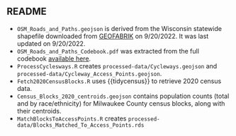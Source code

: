## README

* `OSM_Roads_and_Paths.geojson` is derived from the Wisconsin statewide shapefile downloaded from [GEOFABRIK](http://download.geofabrik.de/north-america/us/wisconsin.html) on 9/20/2022. It was last updated on 9/20/2022.
* `OSM_Roads_and_Paths_Codebook.pdf` was extracted from the full codebook [available here](http://download.geofabrik.de/osm-data-in-gis-formats-free.pdf).
* `ProcessCyclesways.R` creates `processed-data/Cycleways.geojson` and `processed-data/Cycleway_Access_Points.geojson`.
* `Fetch2020CensusBlocks.R` uses {{tidycensus}} to retrieve 2020 census data.
* `Census_Blocks_2020_centroids.geojson` contains population counts (total and by race/ethnicity) for Milwaukee County census blocks, along with their centroids.
* `MatchBlocksToAccessPoints.R` creates `processed-data/Blocks_Matched_To_Access_Points.rds`